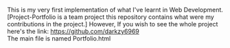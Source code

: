 This is my very first implementation of what I've learnt in Web Development. [Project-Portfolio is a team project this repository contains what were my contributions in the project.]
However, If you wish to see the whole project here's the link: https://github.com/darkzy6969<br>
The main file is named Portfolio.html
